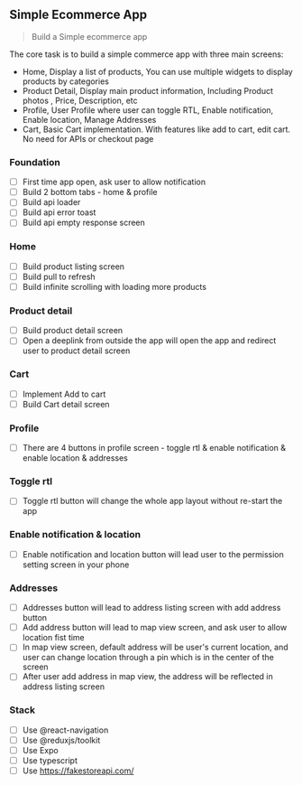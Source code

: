 ## Simple Ecommerce App
> Build a Simple ecommerce app

The core task is to build a simple commerce app with three main screens:
* Home, Display a list of products, You can use multiple widgets to display products by categories
* Product Detail, Display main product information, Including Product photos , Price, Description, etc
* Profile, User Profile where user can toggle RTL, Enable notification, Enable location, Manage Addresses
* Cart, Basic Cart implementation. With features like add to cart, edit cart. No need for APIs or checkout page

### Foundation
- [ ] First time app open, ask user to allow notification
- [ ] Build 2 bottom tabs - home & profile
- [ ] Build api loader
- [ ] Build api error toast
- [ ] Build api empty response screen

### Home
- [ ] Build product listing screen
- [ ] Build pull to refresh
- [ ] Build infinite scrolling with loading more products

### Product detail
- [ ] Build product detail screen
- [ ] Open a deeplink from outside the app will open the app and redirect user to product detail screen

### Cart
- [ ] Implement Add to cart
- [ ] Build Cart detail screen

### Profile
- [ ] There are 4 buttons in profile screen - toggle rtl & enable notification & enable location & addresses

### Toggle rtl
- [ ] Toggle rtl button will change the whole app layout without re-start the app

### Enable notification & location
- [ ] Enable notification and location button will lead user to the permission setting screen in your phone

### Addresses
- [ ] Addresses button will lead to address listing screen with add address button
- [ ] Add address button will lead to map view screen, and ask user to allow location fist time
- [ ] In map view screen, default address will be user's current location, and user can change location through a pin which is in the center of the screen
- [ ] After user add address in map view, the address will be reflected in address listing screen

### Stack
- [ ] Use @react-navigation
- [ ] Use @reduxjs/toolkit
- [ ] Use Expo
- [ ] Use typescript
- [ ] Use https://fakestoreapi.com/
